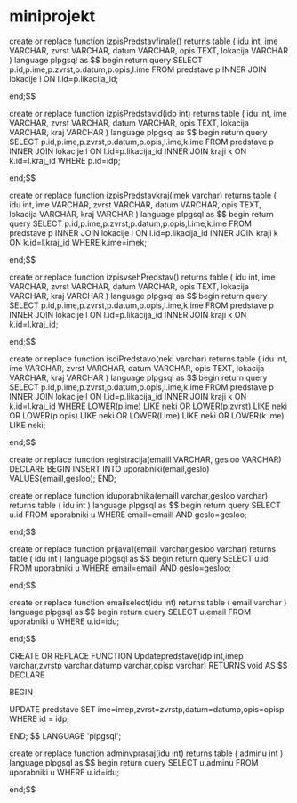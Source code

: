 # miniprojekt


create or replace function izpisPredstavfinale() 
	returns table (
		idu int,
        ime VARCHAR,
        zvrst VARCHAR,
        datum VARCHAR,
        opis TEXT,
		lokacija VARCHAR
	) 
	language plpgsql
as $$
begin
	return query 
		SELECT 
        p.id,p.ime,p.zvrst,p.datum,p.opis,l.ime
    FROM
        predstave p INNER JOIN lokacije l ON l.id=p.likacija_id;

end;$$

create or replace function izpisPredstavid(idp int) 
	returns table (
		idu int,
        ime VARCHAR,
        zvrst VARCHAR,
        datum VARCHAR,
        opis TEXT,
		lokacija VARCHAR,
		kraj VARCHAR
	) 
	language plpgsql
as $$
begin
	return query 
		SELECT 
        p.id,p.ime,p.zvrst,p.datum,p.opis,l.ime,k.ime
    FROM
        predstave p INNER JOIN lokacije l ON l.id=p.likacija_id INNER JOIN kraji k ON k.id=l.kraj_id
	WHERE p.id=idp;

end;$$

create or replace function izpisPredstavkraj(imek varchar) 
	returns table (
		idu int,
        ime VARCHAR,
        zvrst VARCHAR,
        datum VARCHAR,
        opis TEXT,
		lokacija VARCHAR,
		kraj VARCHAR
	) 
	language plpgsql
as $$
begin
	return query 
		SELECT 
        p.id,p.ime,p.zvrst,p.datum,p.opis,l.ime,k.ime
    FROM
        predstave p INNER JOIN lokacije l ON l.id=p.likacija_id INNER JOIN kraji k ON k.id=l.kraj_id
	WHERE k.ime=imek;

end;$$

create or replace function izpisvsehPredstav() 
    returns table (
        idu int,
        ime VARCHAR,
        zvrst VARCHAR,
        datum VARCHAR,
        opis TEXT,
        lokacija VARCHAR,
        kraj VARCHAR
    ) 
    language plpgsql
as $$
begin
    return query 
        SELECT 
        p.id,p.ime,p.zvrst,p.datum,p.opis,l.ime,k.ime
    FROM
        predstave p INNER JOIN lokacije l ON l.id=p.likacija_id INNER JOIN kraji k ON k.id=l.kraj_id;


end;$$

create or replace function isciPredstavo(neki varchar) 
	returns table (
		idu int,
        ime VARCHAR,
        zvrst VARCHAR,
        datum VARCHAR,
        opis TEXT,
		lokacija VARCHAR,
		kraj VARCHAR
	) 
	language plpgsql
as $$
begin
	return query 
		SELECT 
        p.id,p.ime,p.zvrst,p.datum,p.opis,l.ime,k.ime
    FROM
        predstave p INNER JOIN lokacije l ON l.id=p.likacija_id INNER JOIN kraji k ON k.id=l.kraj_id
	WHERE LOWER(p.ime) LIKE neki OR LOWER(p.zvrst) LIKE neki OR LOWER(p.opis) LIKE neki  OR LOWER(l.ime) LIKE neki  OR LOWER(k.ime) LIKE neki;

end;$$


create or replace function registracija(emaill VARCHAR, gesloo VARCHAR)
DECLARE
BEGIN
INSERT INTO uporabniki(email,geslo) VALUES(emaill,gesloo);
END;

create or replace function iduporabnika(emaill varchar,gesloo varchar) 
    returns table (
        idu int
    ) 
    language plpgsql
as $$
begin
    return query 
        SELECT 
        u.id
    FROM
        uporabniki u 
    WHERE email=emaill AND geslo=gesloo;

end;$$

create or replace function prijava1(emaill varchar,gesloo varchar) 
    returns table (
        idu int
    ) 
    language plpgsql
as $$
begin
    return query 
        SELECT 
        u.id
    FROM
        uporabniki u 
    WHERE email=emaill AND geslo=gesloo;

end;$$


create or replace function emailselect(idu int) 
    returns table (
        email varchar
    ) 
    language plpgsql
as $$
begin
    return query 
        SELECT 
        u.email
    FROM
        uporabniki u 
    WHERE u.id=idu;

end;$$

CREATE OR REPLACE FUNCTION Updatepredstave(idp int,imep varchar,zvrstp varchar,datump varchar,opisp varchar) 
RETURNS void AS $$ DECLARE

BEGIN

UPDATE predstave SET ime=imep,zvrst=zvrstp,datum=datump,opis=opisp  WHERE id = idp;

END; $$ LANGUAGE 'plpgsql';

create or replace function adminvprasaj(idu int) 
    returns table (
        adminu int
    ) 
    language plpgsql
as $$
begin
    return query 
        SELECT 
        u.adminu
    FROM
        uporabniki u 
    WHERE u.id=idu;

end;$$
